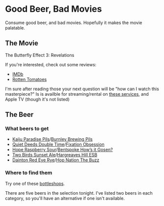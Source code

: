 # Good Beer, Bad Movies
Consume good beer, and bad movies. Hopefully it makes the movie palatable.

## The Movie

The Butterfly Effect 3: Revelations

If you're interested, check out some reviews:
* [IMDb](https://www.imdb.com/title/tt1234541/)
* [Rotten Tomatoes](https://www.rottentomatoes.com/m/butterfly_effect_3_revelation)

I'm sure after reading those your next question will be "how can I watch this masterpiece?" Is is availble for streaming/rental on [these services](https://www.justwatch.com/au/search?q=the%20butterfly%20effect%203), and Apple TV (though it's not listed)

## The Beer

### What beers to get

* [Kaiju Paradise Pils](https://www.craftypint.com/beer/5678/kaiju-paradise-pils)/[Burnley Brewing Pils](https://www.craftypint.com/beer/5667/burnley-brewing-pils)
* [Quiet Deeds Double Time](https://www.craftypint.com/beer/6156/quiet-deeds-double-time-ddh-pale-ale)/[Fixation Obsession](https://www.craftypint.com/beer/4780/fixation-brewing-obsession-session-ipa)
* [Hope Raspberry Sour](https://www.craftypint.com/beer/4838/hope-brewery-raspberry-sour)/[Bentspoke How’s it Gosen?](https://www.craftypint.com/beer/6546/bentspoke-brewing-co-hows-it-gosen)
* [Two Birds Sunset Ale](https://www.craftypint.com/beer/3223/two-birds-sunset-ale)/[Hargreaves Hill ESB](https://www.craftypint.com/beer/2103/hargreaves-hill-esb-extra-special-bitter)
* [Dainton Red Eye Rye](https://www.craftypint.com/beer/3644/dainton-family-brewery-red-eye-rye-2015)/[Hop Nation The Buzz](https://www.craftypint.com/beer/3993/hop-nation-the-buzz)

### Where to find them

Try one of these [bottleshops](https://www.craftypint.com/bottleshops). 

There are five beers in the selection tonight. I've listed two beers in each category, so you'll have an alternative if one isn't available.



